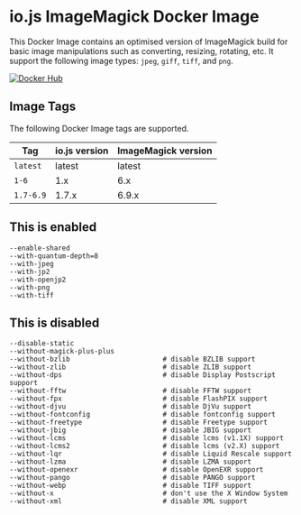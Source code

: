 # io.js ImageMagick Docker Image

This Docker Image contains an optimised version of ImageMagick build for basic
image manipulations such as converting, resizing, rotating, etc. It support the
following image types: `jpeg`, `giff`, `tiff`, and `png`.

[![Docker Hub](http://dockeri.co/image/starefossen/iojs-imagemagick "Docker Hub")](https://registry.hub.docker.com/u/starefossen/iojs-imagemagick/)

## Image Tags

The following Docker Image tags are supported.

| Tag       | io.js version | ImageMagick version |
|-----------|---------------|---------------------|
| `latest`  | latest        | latest              |
| `1-6`     | 1.x           | 6.x                 |
| `1.7-6.9` | 1.7.x         | 6.9.x               |

## This is enabled

```
--enable-shared
--with-quantum-depth=8
--with-jpeg
--with-jp2
--with-openjp2
--with-png
--with-tiff
```

## This is disabled

```
--disable-static
--without-magick-plus-plus
--without-bzlib                       # disable BZLIB support
--without-zlib                        # disable ZLIB support
--without-dps                         # disable Display Postscript support
--without-fftw                        # disable FFTW support
--without-fpx                         # disable FlashPIX support
--without-djvu                        # disable DjVu support
--without-fontconfig                  # disable fontconfig support
--without-freetype                    # disable Freetype support
--without-jbig                        # disable JBIG support
--without-lcms                        # disable lcms (v1.1X) support
--without-lcms2                       # disable lcms (v2.X) support
--without-lqr                         # disable Liquid Rescale support
--without-lzma                        # disable LZMA support
--without-openexr                     # disable OpenEXR support
--without-pango                       # disable PANGO support
--without-webp                        # disable TIFF support
--without-x                           # don't use the X Window System
--without-xml                         # disable XML support
```

